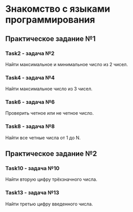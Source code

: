 # Знакомство с языками программирования
## Практическое задание №1

### Task2 - задача №2
Найти максимальное и минимальное число из 2 чисел.

### Task4 - задача №4
Найти максимальное число из 3 чисел.

### Task6 - задача №6
Проверить четное или не четное число.


### Task8 - задача №8
Найти все четные числа от 1 до N.

## Практическое задание №2

### Task10 - задача №10
Найти вторую цифру трёхзначного числа.

### Task13 - задача №13
Найти третью цифру введенного числа.

